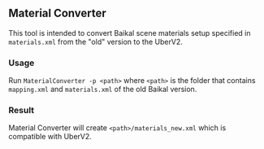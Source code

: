 ## Material Converter
This tool is intended to convert Baikal scene materials setup specified in `materials.xml` from the "old" version to the UberV2.
### Usage
Run `MaterialConverter -p <path>` where `<path>` is the folder that contains `mapping.xml` and `materials.xml` of the old Baikal version.
### Result
Material Converter will create `<path>/materials_new.xml` which is compatible with UberV2.
